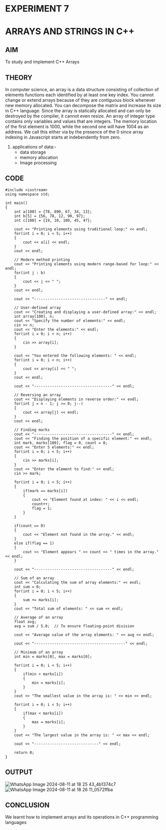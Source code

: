 # EXPERIMENT 7 
# ARRAYS AND STRINGS IN C++

## AIM
To study and implement C++ Arrays 

## THEORY
In computer science, an array is a data structure consisting of collection of elements functions each identified by at least one key index. You cannot change or extend arrays because of they are contiguous block whenever new memory allocated. You can decompose the matrix and increase its size in C++ language. Since the array is statically allocated and can only be destroyed by the compiler, it cannot even resize. An array of integer type contains only variables and values that are integers. The memory location of the first element is 1000, while the second one will have 1004 as an address. We call this either via by the presence of the 0 since array indexing in Javascript starts at indebendently from zero.

1. applications of data:-
   - data storage
   - memory allocation
   - Image processing
## CODE
```
#include <iostream>
using namespace std;

int main()
{
    int a[100] = {78, 890, 67, 34, 13};
    int b[5] = {56, 78, 12, 90, 97};
    int c[100] = {19, 10, 100, 45, 47};

    cout << "Printing elements using traditional loop:" << endl;
    for(int i = 0; i < 5; i++)
    {
        cout << a[i] << endl;
    }
    cout << endl;

    // Modern method printing
    cout << "Printing elements using modern range-based for loop:" << endl;
    for(int j : b)
    {
        cout << j << " ";
    }
    cout << endl;

    cout << "--------------------------------" << endl;

    // User-defined array
    cout << "Creating and displaying a user-defined array:" << endl;
    int array[100], n;
    cout << "Specify the number of elements:" << endl;
    cin >> n;
    cout << "Enter the elements:" << endl;
    for(int i = 0; i < n; i++)
    {
        cin >> array[i];
    }

    cout << "You entered the following elements: " << endl;
    for(int i = 0; i < n; i++)
    {
        cout << array[i] << " ";
    }
    cout << endl;

    cout << "-----------------------------------" << endl;

    // Reversing an array
    cout << "Displaying elements in reverse order:" << endl;
    for(int j = n - 1; j >= 0; j--)
    {
        cout << array[j] << endl;
    }
    cout << endl;

    // Finding marks
    cout << "-----------------------------------" << endl;
    cout << "Finding the position of a specific element:" << endl;
    int mark, marks[100], flag = 0, count = 0;
    cout << "Enter 5 elements:" << endl;
    for(int i = 0; i < 5; i++)
    {
        cin >> marks[i];
    }
    cout << "Enter the element to find:" << endl;
    cin >> mark;

    for(int i = 0; i < 5; i++)
    {
        if(mark == marks[i])
        {
            cout << "Element found at index: " << i << endl;
            count++;
            flag = 1;
        }
    }

    if(count == 0)
    {
        cout << "Element not found in the array." << endl;
    }
    else if(flag == 1)
    {
        cout << "Element appears " << count << " times in the array." << endl;
    }

    cout << "-----------------------------------" << endl;

    // Sum of an array
    cout << "Calculating the sum of array elements:" << endl;
    int sum = 0;
    for(int i = 0; i < 5; i++)
    {
        sum += marks[i];
    }
    cout << "Total sum of elements: " << sum << endl;

    // Average of an array 
    float avg;
    avg = sum / 5.0;  // To ensure floating-point division

    cout << "Average value of the array elements: " << avg << endl;

    cout << "-----------------------------------------" << endl;

    // Minimum of an array
    int min = marks[0], max = marks[0];

    for(int i = 0; i < 5; i++)
    {
        if(min > marks[i])
        {
            min = marks[i];
        }
    }
    cout << "The smallest value in the array is: " << min << endl;

    for(int i = 0; i < 5; i++)
    {
        if(max < marks[i])
        {
            max = marks[i];
        }
    }
    cout << "The largest value in the array is: " << max << endl;

    cout << "-----------------------------" << endl;
    
    return 0;
}
```

## OUTPUT
![WhatsApp Image 2024-08-11 at 18 25 43_4b1374c7](https://github.com/user-attachments/assets/a48abd57-941d-4225-8d63-89da24b4f02c)
![WhatsApp Image 2024-08-11 at 18 26 11_0572ffba](https://github.com/user-attachments/assets/941999b1-3c6f-46ff-8f3d-e55cdd62a74d)

## CONCLUSION

We learnt how to implement arrays and its operations in C++ programming languages


 
